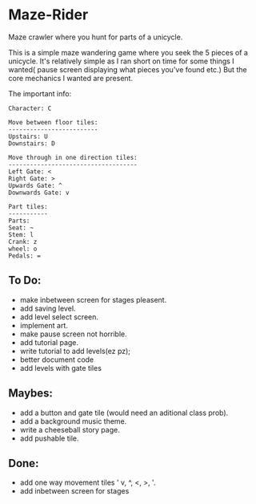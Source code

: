 # Maze-Rider
Maze crawler where you hunt for parts of a unicycle.

This is a simple maze wandering game where you seek the 5 pieces of a unicycle.  It's relatively simple as I ran short on time for some things I wanted( pause screen displaying what pieces you've found etc.)  But the core mechanics I wanted are present.  

The important info:

    Character: C
    
    Move between floor tiles:
    -------------------------
    Upstairs: U
    Downstairs: D
    
    Move through in one direction tiles:
    ------------------------------------
    Left Gate: <
    Right Gate: >
    Upwards Gate: ^
    Downwards Gate: v

    Part tiles:
    -----------
    Parts:
    Seat: ~
    Stem: l
    Crank: z
    wheel: o
    Pedals: =








To Do:
---------
* make inbetween screen for stages pleasent.
* add saving level.
* add level select screen.
* implement art.
* make pause screen not horrible.
* add tutorial page.
* write tutorial to add levels(ez pz);
* better document code
* add levels with gate tiles



Maybes:
-----------
* add a button and gate tile (would need an aditional class prob).
* add a background music theme.
* write a cheeseball story page.
* add pushable tile.



Done:
--------
* add one way movement tiles ' v, ^, <, >, '.
* add inbetween screen for stages
